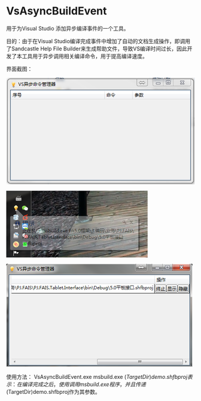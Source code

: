 # VsAsyncBuildEvent
用于为Visual Studio 添加异步编译事件的一个工具。

目的：由于在Visual Studio编译完成事件中增加了自动的文档生成操作，即调用了Sandcastle Help File Builder来生成帮助文件，导致VS编译时间过长，因此开发了本工具用于异步调用相关编译命令，用于提高编译速度。

界面截图：

![](https://github.com/cxwl3sxl/VsAsyncBuildEvent/blob/master/%E6%8D%95%E8%8E%B7.PNG)

![](https://github.com/cxwl3sxl/VsAsyncBuildEvent/blob/master/1.PNG)

![](https://github.com/cxwl3sxl/VsAsyncBuildEvent/blob/master/2.PNG)

使用方法：
VsAsyncBuildEvent.exe msbuild.exe $(TargetDir)demo.shfbproj
表示：在编译完成之后，使用调用msbuild.exe程序，并且传递$(TargetDir)demo.shfbproj作为其参数。